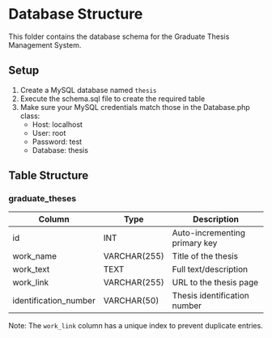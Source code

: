 # Database Structure

This folder contains the database schema for the Graduate Thesis Management System.

## Setup

1. Create a MySQL database named `thesis`
2. Execute the schema.sql file to create the required table
3. Make sure your MySQL credentials match those in the Database.php class:
   - Host: localhost
   - User: root
   - Password: test
   - Database: thesis

## Table Structure

### graduate_theses

| Column               | Type         | Description                    |
|---------------------|--------------|--------------------------------|
| id                  | INT          | Auto-incrementing primary key  |
| work_name           | VARCHAR(255) | Title of the thesis           |
| work_text          | TEXT        | Full text/description         |
| work_link          | VARCHAR(255) | URL to the thesis page        |
| identification_number| VARCHAR(50) | Thesis identification number  |

Note: The `work_link` column has a unique index to prevent duplicate entries.
